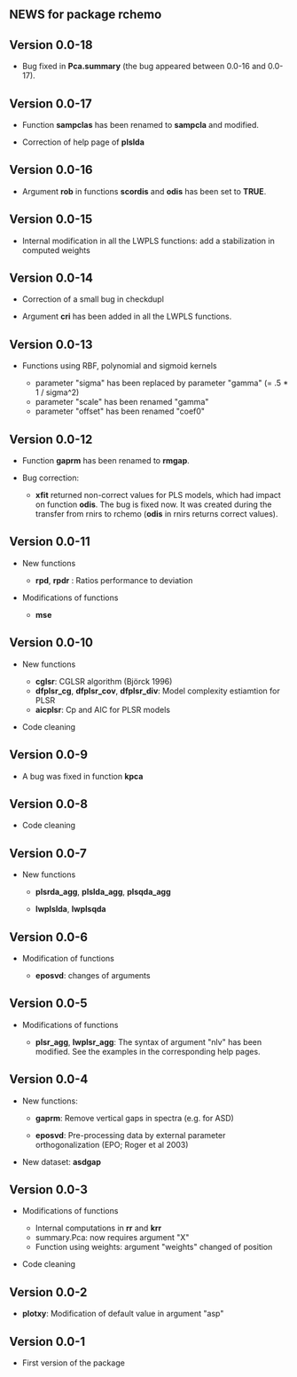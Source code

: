 ## NEWS for package **rchemo**

## **Version 0.0-18**

- Bug fixed in **Pca.summary** (the bug appeared between 0.0-16 and 0.0-17).


## **Version 0.0-17**

- Function **sampclas** has been renamed to **sampcla** and modified.

- Correction of help page of **plslda**


## **Version 0.0-16**

- Argument **rob** in functions **scordis** and **odis** has been set to **TRUE**.



## **Version 0.0-15**

- Internal modification in all the LWPLS functions: add a stabilization in computed weights



## **Version 0.0-14**

- Correction of a small bug in checkdupl

- Argument **cri** has been added in all the LWPLS functions.



## **Version 0.0-13**

- Functions using RBF, polynomial and sigmoid kernels

    - parameter "sigma" has been replaced by parameter "gamma" (= .5 * 1 / sigma^2)
    - parameter "scale" has been renamed "gamma"
    - parameter "offset" has been renamed "coef0"



## **Version 0.0-12**

- Function **gaprm** has been renamed to **rmgap**.

- Bug correction:

  - **xfit** returned non-correct values for PLS models, which had impact on function **odis**. The bug is fixed now. It was created during the transfer from rnirs to rchemo (**odis** in rnirs returns correct values).






## **Version 0.0-11**

- New functions

  - **rpd**, **rpdr** : Ratios performance to deviation 


- Modifications of functions

  - **mse**


## **Version 0.0-10**

- New functions

  - **cglsr**: CGLSR algorithm (Björck 1996)
  - **dfplsr_cg**, **dfplsr_cov**, **dfplsr_div**: Model complexity estiamtion for PLSR
  - **aicplsr**: Cp and AIC for PLSR models
  
- Code cleaning



## **Version 0.0-9**

- A bug was fixed in function **kpca**




## **Version 0.0-8**

- Code cleaning




## **Version 0.0-7**

- New functions

  - **plsrda_agg**, **plslda_agg**, **plsqda_agg**

  - **lwplslda**, **lwplsqda**




## **Version 0.0-6**

- Modification of functions

  - **eposvd**: changes of arguments



## **Version 0.0-5**

- Modifications of functions

  - **plsr_agg**, **lwplsr_agg**: The syntax of argument "nlv" has been modified. See the examples in the corresponding help pages.




## **Version 0.0-4**

- New functions:

  - **gaprm**: Remove vertical gaps in spectra (e.g. for ASD)
  
  - **eposvd**: Pre-processing data by external parameter orthogonalization (EPO; Roger et al 2003) 

- New dataset: **asdgap**







## **Version 0.0-3**

- Modifications of functions

  - Internal computations in **rr** and **krr** 
  - summary.Pca: now requires argument "X"
  - Function using weights: argument "weights" changed of position

- Code cleaning




## **Version 0.0-2**

- **plotxy**: Modification of default value in argument "asp"





## **Version 0.0-1**

- First version of the package 






